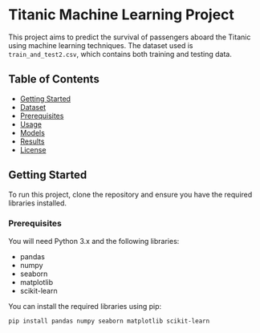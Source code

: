 # Titanic Machine Learning Project

This project aims to predict the survival of passengers aboard the Titanic using machine learning techniques. The dataset used is `train_and_test2.csv`, which contains both training and testing data.

## Table of Contents

- [Getting Started](#getting-started)
- [Dataset](#dataset)
- [Prerequisites](#prerequisites)
- [Usage](#usage)
- [Models](#models)
- [Results](#results)
- [License](#license)

## Getting Started

To run this project, clone the repository and ensure you have the required libraries installed.

### Prerequisites

You will need Python 3.x and the following libraries:

- pandas
- numpy
- seaborn
- matplotlib
- scikit-learn

You can install the required libraries using pip:

```bash
pip install pandas numpy seaborn matplotlib scikit-learn
